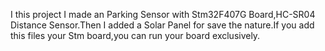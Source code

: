 I this project I made an Parking Sensor with Stm32F407G Board,HC-SR04 Distance Sensor.Then I added a Solar Panel for save the nature.If you add this files your Stm board,you can run your board exclusively.
